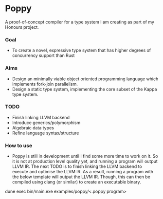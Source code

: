 # Poppy
A proof-of-concept compiler for a type system I am creating as part of my Honours project.

### Goal
- To create a novel, expressive type system that has higher degrees of concurrency support than Rust

### Aims
- Design an minimally viable object oriented programming language which implements fork-join parallelism.
- Design a static type system, implementing the core subset of the Kappa type system.

### TODO
- Finish linking LLVM backend
- Introduce generics/polymorphism
- Algebraic data types
- Refine language syntax/structure


### How to use
- Poppy is still in development until I find some more time to work on it. So it is not at production level quality yet, and running a program will output LLVM IR. The next TODO is to finish linking the LLVM backend to execute and optimise the LLVM IR. As a result, running a program with the below template will output the LLVM IR. Though, this can then be compiled using clang (or similar) to create an executable binary.
  
dune exec bin/main.exe examples/poppy/<.poppy program> 





